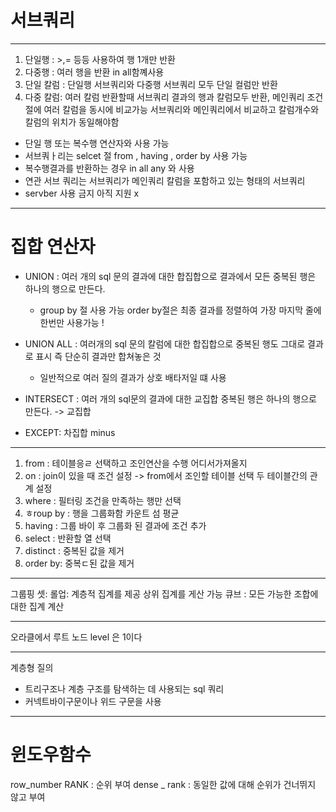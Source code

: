 # 서브쿼리
---

1. 단일행 : >,= 등등 사용하여 행 1개만 반환
2. 다중행 : 여러 행을 반환 in all함꼐사용 
3. 단일 칼럼 : 단일행 서브쿼리와 다중행 서브쿼리 모두 단일 컬럼만 반환 
4. 다중 칼럼: 여러 칼럼 반환할때 서브쿼리 결과의 행과 칼럼모두 반환, 메인쿼리 조건절에 여러 칼럼을 동시에 비교가능 서브쿼리와 메인쿼리에서 비교하고 칼럼개수와 칼럼의 위치가 동일해야함

- 단일 행 또는 복수행 연산자와 사용 가능
- 서브쿼ㅏ리는 selcet 절 from , having , order by 사용 가능
- 복수행결과를 반환하는 경우  in all any 와 사용
- 연관 서브 쿼리는 서브쿼리가 메인쿼리 칼럼을 포함하고 있는 형태의 서브쿼리
- servber 사용 금지 아직 지원 x


---



# 집합 연산자 
- UNION : 여러 개의 sql 문의 결과에 대한 합집합으로 결과에서 모든 중복된 행은 하나의 행으로 만든다.
  - group by 절 사용 가능 order by절은 최종 결과를 정렬하여 가장 마지막 줄에 한번만 사용가능 !


- UNION ALL : 여러개의 sql 문의 칼럼에 대한 합집합으로 중복된 행도 그대로 결과로 표시 즉 단순히 결과만 합쳐놓은 것 
  - 일반적으로 여러 질의 결과가 상호 배타저일 떄 사용

- INTERSECT : 여러 개의 sql문의 결과에 대한 교집합 중복된 행은 하나의 행으로 만든다. -> 교집합


- EXCEPT: 차집합 minus 



---

1. from : 테이블응ㄹ 선택하고 조인연산을 수행 어디서가져올지 
2. on : join이 있을 때 조건 설정 -> from에서 조인할 테이블 선택 두 테이블간의 관계 설정
3. where : 필터링 조건을 만족하는 행만 선택
4. ㅎroup by : 행을 그룹화함 카운트 섬 평균
5. having : 그룹 바이 후 그룹화 된 결과에 조건 추가 
6. select : 반환할 열 선택
7. distinct : 중복된 값을 제거 
8. order by: 중복ㄷ된 값을 제거




---

그룹핑 셋: 
롤업: 계층적 집계를 제공 상위 집계를 게산 가능 
큐브 : 모든 가능한 조합에 대한 집계 계산


--- 
오라클에서 루트 노드 level 은 1이다 


---
계층형 질의
- 트리구조나 계층 구조를 탐색하는 데 사용되는 sql 쿼리
- 커넥트바이구문이나 위드 구문을 사용 



--- 
# 윈도우함수 
row_number
RANK : 순위 부여
dense _ rank : 동일한 값에 대해 순위가 건너뛰지 않고 부여 
